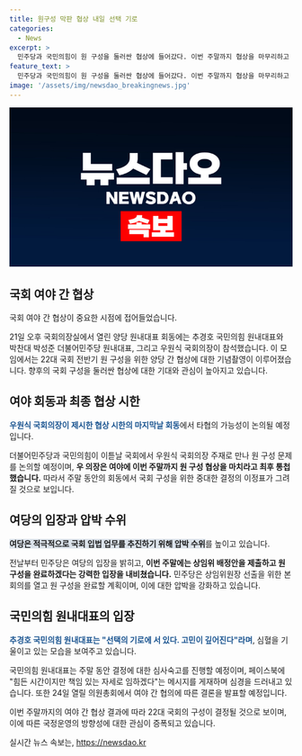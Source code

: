 ```yaml
---
title: 원구성 막판 협상 내일 선택 기로
categories:
  - News
excerpt: >
  민주당과 국민의힘이 원 구성을 둘러싼 협상에 들어갔다. 이번 주말까지 협상을 마무리하고 상임위 배정안을 제출할 것을 촉구하며, 여야의 타협 여부에 관심이 쏠리고 있다. 민주당은 압박수단으로 여당이 수용하지 않는 상임위에 대해 본회의를 열고 원 구성을 완료할 계획이며, 국민의힘은 의원총회 결정에 따라 원 구성을 마무리할 것으로 전망된다.
feature_text: >
  민주당과 국민의힘이 원 구성을 둘러싼 협상에 들어갔다. 이번 주말까지 협상을 마무리하고 상임위 배정안을 제출할 것을 촉구하며, 여야의 타협 여부에 관심이 쏠리고 있다. 민주당은 압박수단으로 여당이 수용하지 않는 상임위에 대해 본회의를 열고 원 구성을 완료할 계획이며, 국민의힘은 의원총회 결정에 따라 원 구성을 마무리할 것으로 전망된다.
image: '/assets/img/newsdao_breakingnews.jpg'
---
```


<p><img src="/assets/img/newsdao_breakingnews.jpg" alt="pcversion 속보" /></p>

<h2 data-ke-size="size26">국회 여야 간 협상</h2>

<p>국회 여야 간 협상이 중요한 시점에 접어들었습니다.</p>

<p data-ke-size="size16">21일 오후 국회의장실에서 열린 양당 원내대표 회동에는 추경호 국민의힘 원내대표와 박찬대 박성준 더불어민주당 원내대표, 그리고 우원식 국회의장이 참석했습니다. 이 모임에서는 22대 국회 전반기 원 구성을 위한 양당 간 협상에 대한 기념촬영이 이루어졌습니다. 향후의 국회 구성을 둘러싼 협상에 대한 기대와 관심이 높아지고 있습니다.</p>

<h2 data-ke-size="size26">여야 회동과 최종 협상 시한</h2>

<p><b><span style="color: #1a5490;">우원식 국회의장이 제시한 협상 시한의 마지막날 회동</span></b>에서 타협의 가능성이 논의될 예정입니다.</p>

<p data-ke-size="size16">더불어민주당과 국민의힘이 이튿날 국회에서 우원식 국회의장 주재로 만나 원 구성 문제를 논의할 예정이며, <b>우 의장은 여야에 이번 주말까지 원 구성 협상을 마치라고 최후 통첩했습니다.</b> 따라서 주말 동안의 회동에서 국회 구성을 위한 중대한 결정의 이정표가 그려질 것으로 보입니다.</p>

<h2 data-ke-size="size26">여당의 입장과 압박 수위</h2>

<p><b><span style="background-color: #21538527;">여당은 적극적으로 국회 입법 업무를 추진하기 위해 압박 수위</span></b>를 높이고 있습니다.</p>

<p data-ke-size="size16">전날부터 민주당은 여당의 입장을 밝히고, <b>이번 주말에는 상임위 배정안을 제출하고 원 구성을 완료하겠다는 강력한 입장을 내비쳤습니다.</b> 민주당은 상임위원장 선출을 위한 본회의를 열고 원 구성을 완료할 계획이며, 이에 대한 압박을 강화하고 있습니다.</p>

<h2 data-ke-size="size26">국민의힘 원내대표의 입장</h2>

<p><b><span style="color: #1a5490;">추경호 국민의힘 원내대표는 "선택의 기로에 서 있다. 고민이 깊어진다"라며</span></b>, 심혈을 기울이고 있는 모습을 보여주고 있습니다.</p>

<p data-ke-size="size16">국민의힘 원내대표는 주말 동안 결정에 대한 심사숙고를 진행할 예정이며, 페이스북에 "힘든 시간이지만 책임 있는 자세로 임하겠다"는 메시지를 게재하며 심경을 드러내고 있습니다. 또한 24일 열릴 의원총회에서 여야 간 협의에 따른 결론을 발표할 예정입니다.</p>

<p>이번 주말까지의 여야 간 협상 결과에 따라 22대 국회의 구성이 결정될 것으로 보이며, 이에 따른 국정운영의 방향성에 대한 관심이 증폭되고 있습니다.</p>
실시간 뉴스 속보는, <a href="https://newsdao.kr" rel="dofollow">https://newsdao.kr</a>


